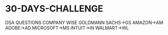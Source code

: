 # 30-DAYS-CHALLENGE
DSA QUESTIONS COMPANY WISE
GOLDMANN SACHS->GS
AMAZON->AM
ADOBE->AD
MICROSOFT->MS
INTUIT->IN
WALMART->WL
